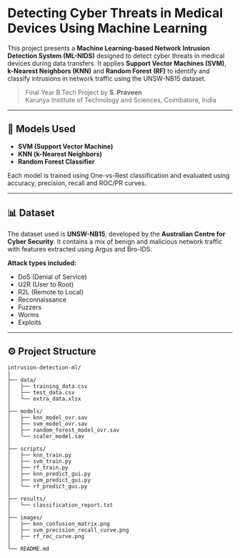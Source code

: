 # Detecting Cyber Threats in Medical Devices Using Machine Learning

This project presents a **Machine Learning-based Network Intrusion Detection System (ML-NIDS)** designed to detect cyber threats in medical devices during data transfers. It applies **Support Vector Machines (SVM)**, **k-Nearest Neighbors (KNN)** and **Random Forest (RF)** to identify and classify intrusions in network traffic using the UNSW-NB15 dataset.

> Final Year B.Tech Project by **S. Praveen**  
Karunya Institute of Technology and Sciences, Coimbatore, India

---

## 🧠 Models Used

- **SVM (Support Vector Machine)**
- **KNN (k-Nearest Neighbors)**
- **Random Forest Classifier**

Each model is trained using One-vs-Rest classification and evaluated using accuracy, precision, recall and ROC/PR curves.

---

## 📊 Dataset

The dataset used is **UNSW-NB15**, developed by the **Australian Centre for Cyber Security**. It contains a mix of benign and malicious network traffic with features extracted using Argus and Bro-IDS.

**Attack types included:**
- DoS (Denial of Service)
- U2R (User to Root)
- R2L (Remote to Local)
- Reconnaissance
- Fuzzers
- Worms
- Exploits

---

## ⚙️ Project Structure

```plaintext
intrusion-detection-ml/
│
├── data/
│   ├── training_data.csv
│   ├── test_data.csv
│   └── extra_data.xlsx
│
├── models/
│   ├── knn_model_ovr.sav
│   ├── svm_model_ovr.sav
│   ├── random_forest_model_ovr.sav
│   └── scaler_model.sav
│
├── scripts/
│   ├── knn_train.py
│   ├── svm_train.py
│   ├── rf_train.py
│   ├── knn_predict_gui.py
│   ├── svm_predict_gui.py
│   └── rf_predict_gui.py
│
├── results/
│   └── classification_report.txt
│
├── images/
│   ├── knn_confusion_matrix.png
│   ├── svm_precision_recall_curve.png
│   ├── rf_roc_curve.png
│
└── README.md

